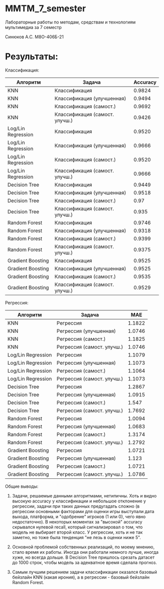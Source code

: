 # MMTM_7_semester
Лабораторные работы по методам, средствам и технологиям мультимедиа за 7 семестр

Синюков А.С. М8О-406Б-21

# Результаты:

Классификация:

| Алгоритм           | Задача                         | Accuracy |
|--------------------|--------------------------------|----------|
| KNN                | Классификация                  | 0.9824   |
| KNN                | Классификация (улучшенная)     | 0.9494   |
| KNN                | Классификация (самост.)        | 0.9692   |
| KNN                | Классификация (самост. улучш.) | 0.9426   |
| Log/Lin Regression | Классификация                  | 0.9520   |
| Log/Lin Regression | Классификация (улучшенная)     | 0.9666   |
| Log/Lin Regression | Классификация (самост.)        | 0.9520   |
| Log/Lin Regression | Классификация (самост. улучш.) | 0.9666   |
| Decision Tree      | Классификация                  | 0.9449   |
| Decision Tree      | Классификация (улучшенная)     | 0.9518   |
| Decision Tree      | Классификация (самост.)        | 0.97     |
| Decision Tree      | Классификация (самост. улучш.) | 0.935    |
| Random Forest      | Классификация                  | 0.9746   |
| Random Forest      | Классификация (улучшенная)     | 0.9318   |
| Random Forest      | Классификация (самост.)        | 0.9399   |
| Random Forest      | Классификация (самост. улучш.) | 0.9375   |
| Gradient Boosting  | Классификация                  | 0.9525   |
| Gradient Boosting  | Классификация (улучшенная)     | 0.9525   |
| Gradient Boosting  | Классификация (самост.)        | 0.9535   |
| Gradient Boosting  | Классификация (самост. улучш.) | 0.9529   |


Регрессия:

| Алгоритм           | Задача                     |   MAE    |
|--------------------|----------------------------|----------|
| KNN                | Регрессия                  | 1.1822   |
| KNN                | Регрессия (улучшенная)     | 1.0746   |
| KNN                | Регрессия (самост.)        | 1.1825   |
| KNN                | Регрессия (самост. улучш.) | 1.0746   |
| Log/Lin Regression | Регрессия                  | 1.1079   |
| Log/Lin Regression | Регрессия (улучшенная)     | 1.1073   |
| Log/Lin Regression | Регрессия (самост.)        | 1.1064   |
| Log/Lin Regression | Регрессия (самост. улучш.) | 1.1073   |
| Decision Tree      | Регрессия                  | 1.2867   |
| Decision Tree      | Регрессия (улучшенная)     | 1.0915   |
| Decision Tree      | Регрессия (самост.)        | 1.547    |
| Decision Tree      | Регрессия (самост. улучш.) | 1.7692   |
| Random Forest      | Регрессия                  | 1.0094   |
| Random Forest      | Регрессия (улучшенная)     | 1.0683   |
| Random Forest      | Регрессия (самост.)        | 1.3174   |
| Random Forest      | Регрессия (самост. улучш.) | 1.2792   |
| Gradient Boosting  | Регрессия                  | 1.0721   |
| Gradient Boosting  | Регрессия (улучшенная)     | 1.123    |
| Gradient Boosting  | Регрессия (самост.)        | 1.0721   |
| Gradient Boosting  | Регрессия (самост. улучш.) | 1.0786   |


Общие выводы:

1) Задачи, решаемые данными алгоритмами, нетипичны. Хоть и видно высокую accuracy у классификации и небольшое отклонение у регрессии, задачи при таких данных предугадать сложно (в регрессии основными факторами для оценки игры выступали дата выхода, платформа, и "одобрение" игроков (1 или 0), чего явно недостаточно). В некоторых моментах за "высокой" accuracy скрывался нулевой recall, который сигнализировал о том, что модель не выбирает второй класс. У регрессии, хоть и не так заметно, но тоже была тенденция "не лезь в оценки ниже 5".

2) Основной проблемой собственных реализаций, по моему мнению, стало время их работы. Иногда они работали немного лучше, иногда хуже, но всегда дольше. В Decision Tree пришлось срезать датасет до 1000 строк, чтобы модель за адекватное время сделала прогноз. 

3) Самым лучшим решением задачи классификации оказался базовый бейзлайн KNN (какая ирония), а в регрессии - базовый бейзлайн Random Forest. 
